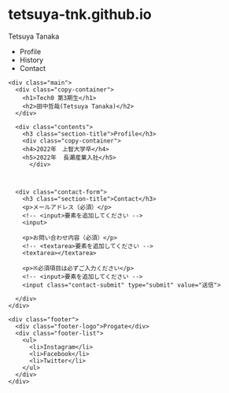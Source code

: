 # tetsuya-tnk.github.io<!DOCTYPE html>
<html>
  <head>
    <meta charset="utf-8">
    <title>Progate</title>
    <link rel="stylesheet" href="stylesheet.css">
  </head>
  <body>
    <div class="header">
      <div class="header-logo">Tetsuya Tanaka</div>
      <div class="header-list">
        <ul>
          <li>Profile</li>
          <li>History</li>
          <li>Contact</li>
        </ul>
      </div>
    </div>

    <div class="main">
      <div class="copy-container">
        <h1>Tech0 第3期生</h1>
        <h2>田中哲哉(Tetsuya Tanaka)</h2>
      </div>
      
      <div class="contents">
        <h3 class="section-title">Profile</h3>
        <div class="copy-container">
        <h4>2022年　上智大学卒</h4>
        <h5>2022年  長瀬産業入社</h5>
          </div>
        
     
      
      <div class="contact-form">
        <h3 class="section-title">Contact</h3>
        <p>メールアドレス（必須）</p>
        <!-- <input>要素を追加してください -->
        <input>
        
        <p>お問い合わせ内容（必須）</p>
        <!-- <textarea>要素を追加してください -->
        <textarea></textarea>
        
        <p>※必須項目は必ずご入力ください</p>
        <!-- <input>要素を追加してください -->
        <input class="contact-submit" type="submit" value="送信">
        
      </div>
    </div>

    <div class="footer">
      <div class="footer-logo">Progate</div>
      <div class="footer-list">
        <ul>
          <li>Instagram</li>
          <li>Facebook</li>
          <li>Twitter</li>
        </ul>
      </div>
    </div>
  </body>
</html>
